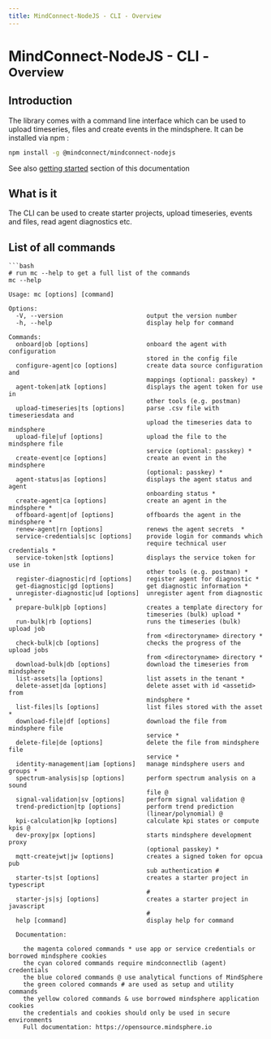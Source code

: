 ```yaml
---
title: MindConnect-NodeJS - CLI - Overview
---
```


<!-- @format -->

# MindConnect-NodeJS - CLI - <small>Overview</small>

## Introduction

The library comes with a command line interface which can be used to upload timeseries, files and create events in the mindsphere. It can be installed via
<i class="fab fa-npm"></i> npm :

```bash
npm install -g @mindconnect/mindconnect-nodejs
```

See also [getting started](../setting-up-the-cli.md) section of this documentation

## What is it

The CLI can be used to create starter projects, upload timeseries, events and files, read agent diagnostics etc.

## List of all commands

````text
```bash
# run mc --help to get a full list of the commands
mc --help
````

```text
Usage: mc [options] [command]

Options:
  -V, --version                       output the version number
  -h, --help                          display help for command

Commands:
  onboard|ob [options]                onboard the agent with configuration
                                      stored in the config file
  configure-agent|co [options]        create data source configuration and
                                      mappings (optional: passkey) *
  agent-token|atk [options]           displays the agent token for use in
                                      other tools (e.g. postman)
  upload-timeseries|ts [options]      parse .csv file with timeseriesdata and
                                      upload the timeseries data to mindsphere
  upload-file|uf [options]            upload the file to the mindsphere file
                                      service (optional: passkey) *
  create-event|ce [options]           create an event in the mindsphere
                                      (optional: passkey) *
  agent-status|as [options]           displays the agent status and agent
                                      onboarding status *
  create-agent|ca [options]           create an agent in the mindsphere *
  offboard-agent|of [options]         offboards the agent in the mindsphere *
  renew-agent|rn [options]            renews the agent secrets  *
  service-credentials|sc [options]    provide login for commands which
                                      require technical user credentials *
  service-token|stk [options]         displays the service token for use in
                                      other tools (e.g. postman) *
  register-diagnostic|rd [options]    register agent for diagnostic *
  get-diagnostic|gd [options]         get diagnostic information *
  unregister-diagnostic|ud [options]  unregister agent from diagnostic *
  prepare-bulk|pb [options]           creates a template directory for
                                      timeseries (bulk) upload *
  run-bulk|rb [options]               runs the timeseries (bulk) upload job
                                      from <directoryname> directory *
  check-bulk|cb [options]             checks the progress of the upload jobs
                                      from <directoryname> directory *
  download-bulk|db [options]          download the timeseries from mindsphere
  list-assets|la [options]            list assets in the tenant *
  delete-asset|da [options]           delete asset with id <assetid> from
                                      mindsphere *
  list-files|ls [options]             list files stored with the asset *
  download-file|df [options]          download the file from mindsphere file
                                      service *
  delete-file|de [options]            delete the file from mindsphere file
                                      service *
  identity-management|iam [options]   manage mindsphere users and groups *
  spectrum-analysis|sp [options]      perform spectrum analysis on a sound
                                      file @
  signal-validation|sv [options]      perform signal validation @
  trend-prediction|tp [options]       perform trend prediction
                                      (linear/polynomial) @
  kpi-calculation|kp [options]        calculate kpi states or compute kpis @
  dev-proxy|px [options]              starts mindsphere development proxy
                                      (optional passkey) *
  mqtt-createjwt|jw [options]         creates a signed token for opcua pub
                                      sub authentication #
  starter-ts|st [options]             creates a starter project in typescript
                                      #
  starter-js|sj [options]             creates a starter project in javascript
                                      #
  help [command]                      display help for command

  Documentation:

    the magenta colored commands * use app or service credentials or borrowed mindsphere cookies
    the cyan colored commands require mindconnectlib (agent) credentials
    the blue colored commands @ use analytical functions of MindSphere
    the green colored commands # are used as setup and utility commands
    the yellow colored commands & use borrowed mindsphere application cookies
    the credentials and cookies should only be used in secure environments
    Full documentation: https://opensource.mindsphere.io

```
